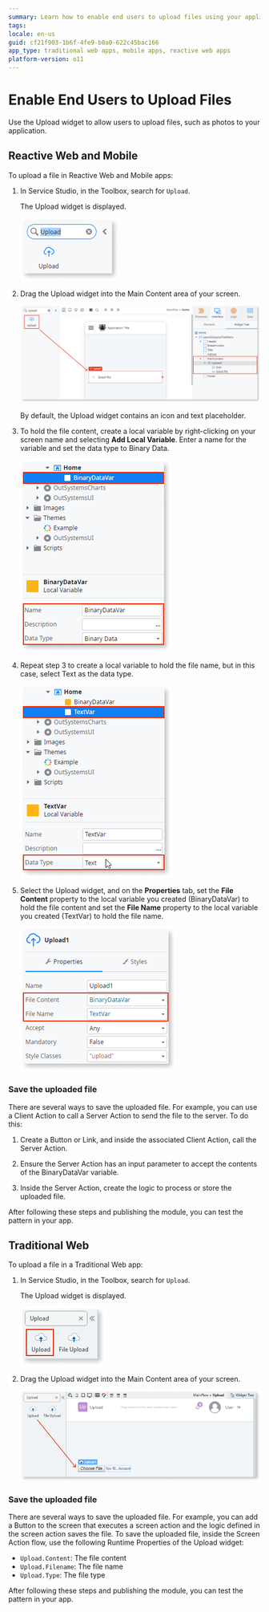 ```yaml
---
summary: Learn how to enable end users to upload files using your application.
tags:
locale: en-us
guid: cf21f903-1b6f-4fe9-b0a0-622c45bac166
app_type: traditional web apps, mobile apps, reactive web apps
platform-version: o11
---
```


# Enable End Users to Upload Files


Use the Upload widget to allow users to upload files, such as photos to your application.

## Reactive Web and Mobile

To upload a file in Reactive Web and Mobile apps:

1. In Service Studio, in the Toolbox, search for `Upload`.

    The Upload widget is displayed.

    ![Upload widget](images/upload-1-ss.png)

1. Drag the Upload widget into the Main Content area of your screen.

    ![Drag widget onto screen](images/upload-2-ss.png)

    By default, the Upload widget contains an icon and text placeholder.

1. To hold the file content, create a local variable by right-clicking on your screen name and selecting **Add Local Variable**. Enter a name for the variable and set the data type to Binary Data.

    ![Add local variable](images/upload-3-ss.png)

1. Repeat step 3 to create a local variable to hold the file name, but in this case, select Text as the data type.

    ![Add local variable](images/upload-5-ss.png)

1. Select the Upload widget, and on the **Properties** tab, set the **File Content** property to the local variable you created (BinaryDataVar) to hold the file content and set the **File Name** property to the local variable you created (TextVar) to hold the file name.

    ![Set File Content and File Name variables](images/upload-4-ss.png)

### Save the uploaded file

There are several ways to save the uploaded file. For example,  you can use a Client Action to call a Server Action to send the file to the server. To do this:

1. Create a Button or Link, and inside the associated Client Action, call the Server Action.

1. Ensure the Server Action has an input parameter to accept the contents of the BinaryDataVar variable.

1. Inside the Server Action, create the logic to process or store the uploaded file.

After following these steps and publishing the module, you can test the pattern in your app.

## Traditional Web

To upload a file in a Traditional Web app:

1. In Service Studio, in the Toolbox, search for `Upload`.

    The Upload widget is displayed.

    ![Upload widget](images/uploadweb-1-ss.png)

1. Drag the Upload widget into the Main Content area of your screen.

    ![Drag widget onto screen](images/uploadweb-2-ss.png)

### Save the uploaded file

There are several ways to save the uploaded file. For example, you can add a Button to the screen that executes a screen action and the logic defined in the screen action saves the file. To save the uploaded file, inside the Screen Action flow, use the following Runtime Properties of the Upload widget:

* `Upload.Content`: The file content
* `Upload.Filename`: The file name
* `Upload.Type`: The file type

After following these steps and publishing the module, you can test the pattern in your app.

